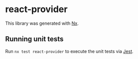 # react-provider

This library was generated with [Nx](https://nx.dev).

## Running unit tests

Run `nx test react-provider` to execute the unit tests via [Jest](https://jestjs.io).
